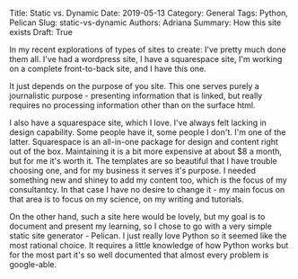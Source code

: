 Title: Static vs. Dynamic
Date: 2019-05-13 
Category: General
Tags: Python, Pelican
Slug: static-vs-dynamic
Authors: Adriana
Summary: How this site exists
Draft: True

In my recent explorations of types of sites to create: I've pretty much done them all. I've had a wordpress site, I have a squarespace site, I'm working on a complete front-to-back site, and I have this one.

It just depends on the purpose of you site. This one serves purely a journalistic purpose - presenting information that is linked, but really requires no processing information other than on the surface html.

I also have a squarespace site, which I love. I've always felt lacking in design capability. Some people have it, some people I don't. I'm one of the latter. Squarespace is an all-in-one package for design and content right out of the box. Maintaining it is a bit more expensive at about $8 a month, but for me it's worth it. The templates are so beautiful that I have trouble choosing one, and for my business it serves it's purpose. I needed something new and shiney to add my content too, which is the focus of my consultantcy. In that case I have no desire to change it - my main focus on that area is to focus on my science, on my writing and tutorials.

On the other hand, such a site here would be lovely, but my goal is to document and present my learning, so I chose to go with a very simple static site generator - Pelican. I just really love Python so it seemed like the most rational choice. It requires a little knowledge of how Python works but for the most part it's so well documented that almost every problem is google-able.   